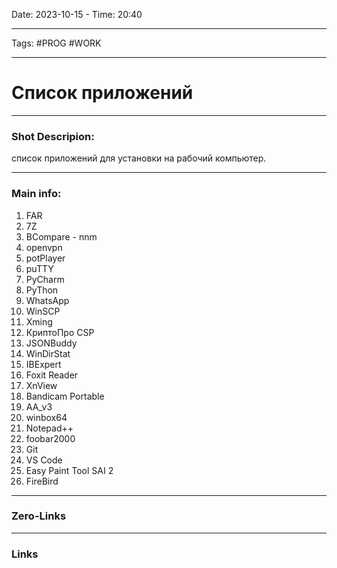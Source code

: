 Date: 2023-10-15 - Time: 20:40
___
Tags: #PROG #WORK
___
# Список приложений
___ 
### Shot Descripion:
список приложений для установки на рабочий компьютер.
___
### Main info:
1. FAR
2. 7Z
3. BCompare - nnm
4. openvpn
5. potPlayer
6. puTTY
7. PyCharm
8. PyThon
9. WhatsApp
10. WinSCP
11. Xming
12. КриптоПро CSP
13. JSONBuddy
14. WinDirStat
15. IBExpert
16. Foxit Reader
17. XnView
18. Bandicam Portable
19. AA_v3 
20. winbox64
21. Notepad++
22. foobar2000
23. Git
24. VS Code
25. Easy Paint Tool SAI 2
26. FireBird
___
### Zero-Links

___
### Links
